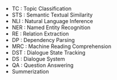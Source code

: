 - TC : Topic Classification
- STS : Semantic Textual Similarity
- NLI : Natural Language Inference
- NER : Named Entity Recognition
- RE : Relation Extraction
- DP : Dependency Parsing
- MRC : Machine Reading Comprehension
- DST : Dialogue State Tracking
- DS : Dialogue System
- QA : Question Answering
- Summerization
